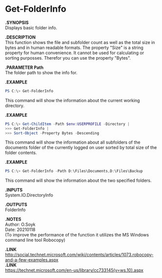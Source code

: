# Get-FolderInfo
  
**.SYNOPSIS**  
Displays basic folder info.  
  
**.DESCRIPTION**  
This function shows the file and subfolder count as well as the total size in bytes and in human readable formats. The property "Size" is a string property for human convenience. It cannot be used for calculating or sorting purposses. Therefor you can use the property "Bytes".  
  
**.PARAMETER  Path**  
The folder path to show the info for.  
  
**.EXAMPLE**  

```Powershell
PS C:\> Get-FolderInfo
```
  
This command will show the information about the current working directory.
  
**.EXAMPLE**  

```Powershell
PS C:\> Get-ChildItem -Path $env:USERPROFILE -Directory |
>>> Get-FolderInfo |
>>> Sort-Object -Property Bytes -Descending
```
  
This command will show the information about all subfolders of the documents folder of the currently logged on user sorted by total size of the folder contents.  
  
**.EXAMPLE**  

```Powershell
PS C:\> Get-FolderInfo -Path D:\Files\Documents,D:\Files\Backup
```
  
This command will show the information about the two specified folders.  
  
**.INPUTS**  
System.IO.DirectoryInfo  
  
**.OUTPUTS**  
FolderInfo  
  
**.NOTES**  
Author: O.Soyk  
Date:   20210118  
(To improve the performance of the function it utilizes the MS Windows command line tool Robocopy)  
  
**.LINK**  
        http://social.technet.microsoft.com/wiki/contents/articles/1073.robocopy-and-a-few-examples.aspx  
**.LINK**  
        https://technet.microsoft.com/en-us/library/cc733145(v=ws.10).aspx  
